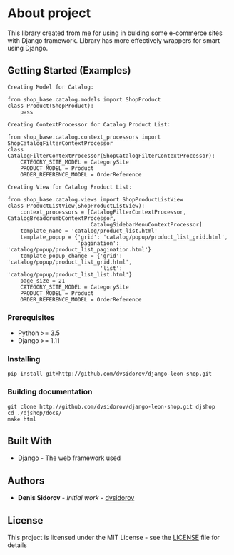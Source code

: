# About project

This library created from me for using in bulding some e-commerce sites with Django framework. Library has more effectively wrappers for smart using Django.


## Getting Started (Examples)
~~~
Creating Model for Catalog:

from shop_base.catalog.models import ShopProduct
class Product(ShopProduct):
    pass

Creating ContextProcessor for Catalog Product List:

from shop_base.catalog.context_processors import ShopCatalogFilterContextProcessor 
class CatalogFilterContextProcessor(ShopCatalogFilterContextProcessor):
    CATEGORY_SITE_MODEL = CategorySite
    PRODUCT_MODEL = Product
    ORDER_REFERENCE_MODEL = OrderReference
    
Creating View for Catalog Product List:

from shop_base.catalog.views import ShopProductListView
class ProductListView(ShopProductListView):
    context_processors = [CatalogFilterContextProcessor, CatalogBreadcrumbContextProcessor,
                          CatalogSidebarMenuContextProcessor]
    template_name = 'catalog/product_list.html'
    template_popup = {'grid': 'catalog/popup/product_list_grid.html',
                      'pagination': 'catalog/popup/product_list_pagination.html'}
    template_popup_change = {'grid': 'catalog/popup/product_list_grid.html',
                             'list': 'catalog/popup/product_list_list.html'}
    page_size = 21
    CATEGORY_SITE_MODEL = CategorySite
    PRODUCT_MODEL = Product
    ORDER_REFERENCE_MODEL = OrderReference
~~~ 

### Prerequisites

* Python >= 3.5
* Django >= 1.11


### Installing
~~~
pip install git+http://github.com/dvsidorov/django-leon-shop.git
~~~

### Building documentation
~~~
git clone http://github.com/dvsidorov/django-leon-shop.git djshop
cd ./djshop/docs/
make html
~~~

## Built With

* [Django](https://github.com/django/django.git) - The web framework used


## Authors

* **Denis Sidorov** - *Initial work* - [dvsidorov](https://github.com/dvsidorov)


## License

This project is licensed under the MIT License - see the [LICENSE](LICENSE) file for details
